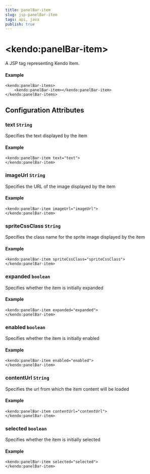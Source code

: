 ```yaml
---
title: panelBar-item
slug: jsp-panelBar-item
tags: api, java
publish: true
---
```


# \<kendo:panelBar-item\>
A JSP tag representing Kendo Item.

#### Example
    <kendo:panelBar-items>
        <kendo:panelBar-item></kendo:panelBar-item>
    </kendo:panelBar-items>


## Configuration Attributes


### text `String`

Specifies the text displayed by the item

#### Example
    <kendo:panelBar-item text="text">
    </kendo:panelBar-item>



### imageUrl `String`

Specifies the URL of the image displayed by the item

#### Example
    <kendo:panelBar-item imageUrl="imageUrl">
    </kendo:panelBar-item>



### spriteCssClass `String`

Specifies the class name for the sprite image displayed by the item

#### Example
    <kendo:panelBar-item spriteCssClass="spriteCssClass">
    </kendo:panelBar-item>



### expanded `boolean`

Specifies whether the item is initially expanded

#### Example
    <kendo:panelBar-item expanded="expanded">
    </kendo:panelBar-item>



### enabled `boolean`

Specifies whether the item is initially enabled

#### Example
    <kendo:panelBar-item enabled="enabled">
    </kendo:panelBar-item>



### contentUrl `String`

Specifies the url from which the item content will be loaded

#### Example
    <kendo:panelBar-item contentUrl="contentUrl">
    </kendo:panelBar-item>



### selected `boolean`

Specifies whether the item is initially selected

#### Example
    <kendo:panelBar-item selected="selected">
    </kendo:panelBar-item>


